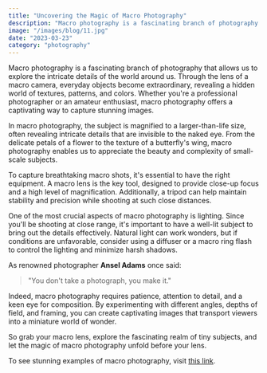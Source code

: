 ```yaml
---
title: "Uncovering the Magic of Macro Photography"
description: "Macro photography is a fascinating branch of photography that allows us to explore the intricate details of the world around us"
image: "/images/blog/11.jpg"
date: "2023-03-23"
category: "photography"
---
```


Macro photography is a fascinating branch of photography that allows us to explore the intricate details of the world around us. Through the lens of a macro camera, everyday objects become extraordinary, revealing a hidden world of textures, patterns, and colors. Whether you're a professional photographer or an amateur enthusiast, macro photography offers a captivating way to capture stunning images.

In macro photography, the subject is magnified to a larger-than-life size, often revealing intricate details that are invisible to the naked eye. From the delicate petals of a flower to the texture of a butterfly's wing, macro photography enables us to appreciate the beauty and complexity of small-scale subjects.

To capture breathtaking macro shots, it's essential to have the right equipment. A macro lens is the key tool, designed to provide close-up focus and a high level of magnification. Additionally, a tripod can help maintain stability and precision while shooting at such close distances.

One of the most crucial aspects of macro photography is lighting. Since you'll be shooting at close range, it's important to have a well-lit subject to bring out the details effectively. Natural light can work wonders, but if conditions are unfavorable, consider using a diffuser or a macro ring flash to control the lighting and minimize harsh shadows.

As renowned photographer **Ansel Adams** once said:

> "You don't take a photograph, you make it."

Indeed, macro photography requires patience, attention to detail, and a keen eye for composition. By experimenting with different angles, depths of field, and framing, you can create captivating images that transport viewers into a miniature world of wonder.

So grab your macro lens, explore the fascinating realm of tiny subjects, and let the magic of macro photography unfold before your lens.

To see stunning examples of macro photography, visit [this link](#!).